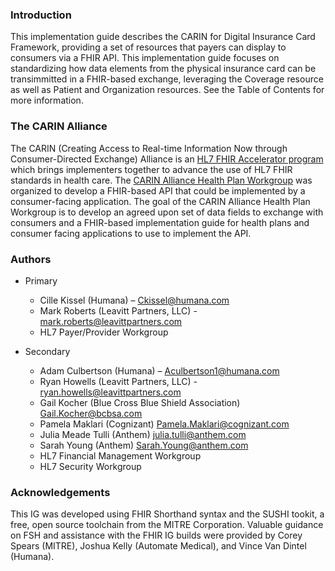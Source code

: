 <a name="introduction"> </a>
### Introduction

This implementation guide describes the CARIN for Digital Insurance Card Framework, providing a set of resources that payers can display to consumers via a FHIR API. This implementation guide focuses on standardizing how data elements from the physical insurance card can be transimmitted in a FHIR-based exchange, leveraging the Coverage resource as well as Patient and Organization resources. See the Table of Contents for more information.

<a name="the-carin-alliance"></a>
### The CARIN Alliance
The CARIN (Creating Access to Real-time Information Now through Consumer-Directed Exchange) Alliance is an [HL7 FHIR Accelerator program](http://www.hl7.org/about/fhir-accelerator/index.cfm) which brings implementers together to advance the use of HL7 FHIR standards in health care. The [CARIN Alliance Health Plan Workgroup](https://www.carinalliance.com/our-work/health-plan/) was organized to develop a FHIR-based API that could be implemented by a consumer-facing application. The goal of the CARIN Alliance Health Plan Workgroup is to develop an agreed upon set of data fields to exchange with consumers and a FHIR-based implementation guide for health plans and consumer facing applications to use to implement the API.

<a name="authors"> </a>
### Authors

* Primary
    * Cille Kissel (Humana) – [Ckissel@humana.com](mailto:Ckissel@humana.com)
    * Mark Roberts (Leavitt Partners, LLC) - [mark.roberts@leavittpartners.com](mailto:mark.roberts@leavittpartners.com)
    * HL7 Payer/Provider Workgroup

* Secondary
    * Adam Culbertson (Humana) – [Aculbertson1@humana.com](mailto:Aculbertson1@humana.com)
    * Ryan Howells (Leavitt Partners, LLC) - [ryan.howells@leavittpartners.com](mailto:ryan.howells@leavittpartners.com)
    * Gail Kocher (Blue Cross Blue Shield Association) [Gail.Kocher@bcbsa.com](mailto:Gail.Kocher@bcbsa.com)
    * Pamela Maklari (Cognizant) [Pamela.Maklari@cognizant.com](mailto:Pamela.Maklari@cognizant.com)
    * Julia Meade Tulli (Anthem) [julia.tulli@anthem.com](mailto:julia.tulli@anthem.com)
    * Sarah Young (Anthem) [Sarah.Young@anthem.com](mailto:Sarah.Young@anthem.com)
    * HL7 Financial Management Workgroup
    * HL7 Security Workgroup 


### Acknowledgements
This IG was developed using FHIR Shorthand syntax and the SUSHI tookit, a free, open source toolchain from the MITRE Corporation. Valuable guidance on FSH and assistance with the FHIR IG builds were provided by Corey Spears (MITRE), Joshua Kelly (Automate Medical), and Vince Van Dintel (Humana). 


